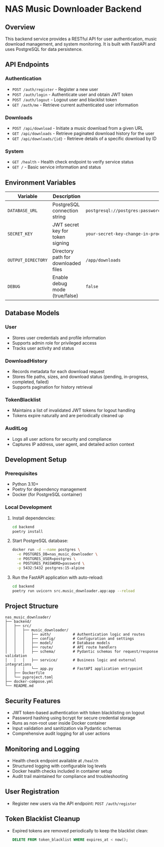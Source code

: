 # NAS Music Downloader Backend

## Overview
This backend service provides a RESTful API for user authentication, music download management, and system monitoring. It is built with FastAPI and uses PostgreSQL for data persistence.

## API Endpoints

### Authentication
- `POST /auth/register` - Register a new user
- `POST /auth/login` - Authenticate user and obtain JWT token
- `POST /auth/logout` - Logout user and blacklist token
- `GET /auth/me` - Retrieve current authenticated user information

### Downloads
- `POST /api/download` - Initiate a music download from a given URL
- `GET /api/downloads` - Retrieve paginated download history for the user
- `GET /api/downloads/{id}` - Retrieve details of a specific download by ID

### System
- `GET /health` - Health check endpoint to verify service status
- `GET /` - Basic service information and status

## Environment Variables

| Variable           | Description                      | Default                                               |
|--------------------|--------------------------------|-------------------------------------------------------|
| `DATABASE_URL`      | PostgreSQL connection string   | `postgresql://postgres:password@localhost:5432/nas_music_downloader` |
| `SECRET_KEY`        | JWT secret key for token signing | `your-secret-key-change-in-production`               |
| `OUTPUT_DIRECTORY`  | Directory path for downloaded files | `/app/downloads`                                    |
| `DEBUG`            | Enable debug mode (true/false) | `false`                                              |

## Database Models

### User
- Stores user credentials and profile information
- Supports admin role for privileged access
- Tracks user activity and status

### DownloadHistory
- Records metadata for each download request
- Stores file paths, sizes, and download status (pending, in-progress, completed, failed)
- Supports pagination for history retrieval

### TokenBlacklist
- Maintains a list of invalidated JWT tokens for logout handling
- Tokens expire naturally and are periodically cleaned up

### AuditLog
- Logs all user actions for security and compliance
- Captures IP address, user agent, and detailed action context

## Development Setup

### Prerequisites
- Python 3.10+
- Poetry for dependency management
- Docker (for PostgreSQL container)

### Local Development

1. Install dependencies:
   ```bash
   cd backend
   poetry install
   ```

2. Start PostgreSQL database:
   ```bash
   docker run -d --name postgres \
     -e POSTGRES_DB=nas_music_downloader \
     -e POSTGRES_USER=postgres \
     -e POSTGRES_PASSWORD=password \
     -p 5432:5432 postgres:15-alpine
   ```

3. Run the FastAPI application with auto-reload:
   ```bash
   cd backend
   poetry run uvicorn src.music_downloader.app:app --reload
   ```

## Project Structure

```
nas_music_downloader/
├── backend/
│   ├── src/
│   │   ├── music_downloader/
│   │   │   ├── auth/          # Authentication logic and routes
│   │   │   ├── config/        # Configuration and settings
│   │   │   ├── model/         # Database models
│   │   │   ├── route/         # API route handlers
│   │   │   ├── schema/        # Pydantic schemas for request/response validation
│   │   │   ├── service/       # Business logic and external integrations
│   │   │   └── app.py         # FastAPI application entrypoint
│   ├── Dockerfile
│   └── pyproject.toml
├── docker-compose.yml
└── README.md
```

## Security Features

- JWT token-based authentication with token blacklisting on logout
- Password hashing using bcrypt for secure credential storage
- Runs as non-root user inside Docker container
- Input validation and sanitization via Pydantic schemas
- Comprehensive audit logging for all user actions

## Monitoring and Logging

- Health check endpoint available at `/health`
- Structured logging with configurable log levels
- Docker health checks included in container setup
- Audit trail maintained for compliance and troubleshooting

## User Registration

- Register new users via the API endpoint: `POST /auth/register`

## Token Blacklist Cleanup

- Expired tokens are removed periodically to keep the blacklist clean:
  ```sql
  DELETE FROM token_blacklist WHERE expires_at < now();
